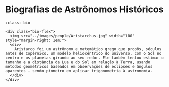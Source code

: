 # Biografias de Astrônomos Históricos

```{admonition} Aristarco de Samos
:class: bio

<div class="bio-flex">
  <img src="../images/people/Aristarchus.jpg" width="100" style="margin-right: 1em;">
  <div>
    Aristarco foi um astrônomo e matemático grego que propôs, séculos antes de Copérnico, um modelo heliocêntrico do universo, com o Sol no centro e os planetas girando ao seu redor. Ele também tentou estimar o tamanho e a distância da Lua e do Sol em relação à Terra, usando métodos geométricos baseados em observações de eclipses e ângulos aparentes — sendo pioneiro em aplicar trigonometria à astronomia.
  </div>
</div>
```
<!-- 
````{admonition} Eratóstenes de Cirene
:class: bio
```{div} style="display: flex; align-items: flex-start; gap: 1em;"
![Eratóstenes de Cirene](../images/people/eratosthenes.png){width=150}

Eratóstenes foi um polímata grego que, embora mais conhecido por medir com notável precisão o raio da Terra, também fez importantes contribuições à astronomia. Dirigiu a Biblioteca de Alexandria e compilou um catálogo de estrelas e constelações. Sua medição do tamanho da Terra, feita com base na sombra de obeliscos em duas cidades diferentes no solstício, foi fundamental para a compreensão da escala do mundo.
```
````

````{admonition} Hipátia de Alexandria
:class: bio
```{div} style="display: flex; align-items: flex-start; gap: 1em;"
![Hipátia de Alexandria](../images/people/hipatia.jpg){width=150}

Hipátia foi uma filósofa, matemática e astrônoma de Alexandria, uma das primeiras mulheres cientistas conhecidas. Editou e comentou obras astronômicas clássicas, como o Almagesto de Ptolomeu, e trabalhou no desenvolvimento de instrumentos astronômicos como o astrolábio. Ela representou a continuidade do pensamento astronômico greco-romano na transição para a era cristã.
```
````

````{admonition} Hiparco de Niceia
:class: bio
```{div} style="display: flex; align-items: flex-start; gap: 1em;"
![Hiparco de Niceia](../images/people/hiparco.jpg){width=150}

Hiparco é considerado um dos maiores astrônomos da Antiguidade. Ele criou o primeiro catálogo de estrelas com cerca de 850 entradas e classificou-as por magnitude. Descobriu a precessão dos equinócios, desenvolveu métodos para prever eclipses e melhorou os modelos geométricos do movimento solar e lunar. Seu trabalho influenciou diretamente Ptolomeu e o Almagesto.
```
````

````{admonition} Tycho Brahe
:class: bio
```{div} style="display: flex; align-items: flex-start; gap: 1em;"
![Tycho Brahe](../images/people/TychoBrahe.webp){width=150}

Tycho Brahe foi um astrônomo dinamarquês que realizou observações extremamente precisas dos corpos celestes antes da invenção do telescópio. Descobriu a supernova de 1572, provando que o céu não era imutável. Embora rejeitasse o heliocentrismo, propôs um modelo híbrido (geo-heliocêntrico). Seus registros detalhados foram fundamentais para os avanços posteriores de Kepler.
```
````

````{admonition} Johannes Kepler
:class: bio
```{div} style="display: flex; align-items: flex-start; gap: 1em;"
![Johannes Kepler](../images/people/kepler.jpg){width=150}

Kepler foi um astrônomo e matemático alemão que utilizou os dados de Tycho Brahe para formular as três leis do movimento planetário, demonstrando que os planetas orbitam o Sol em elipses. Defensor do modelo heliocêntrico, Kepler também explorou a óptica astronômica e foi pioneiro na tentativa de entender a física por trás dos movimentos celestes, abrindo caminho para a mecânica celeste de Newton.
```
```` -->